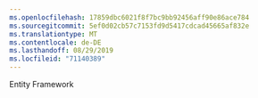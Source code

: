 ```yaml
---
ms.openlocfilehash: 17859dbc6021f8f7bc9bb92456aff90e86ace784
ms.sourcegitcommit: 5ef0d02cb57c7153fd9d5417cdcad45665af832e
ms.translationtype: MT
ms.contentlocale: de-DE
ms.lasthandoff: 08/29/2019
ms.locfileid: "71140389"
---
```

Entity Framework